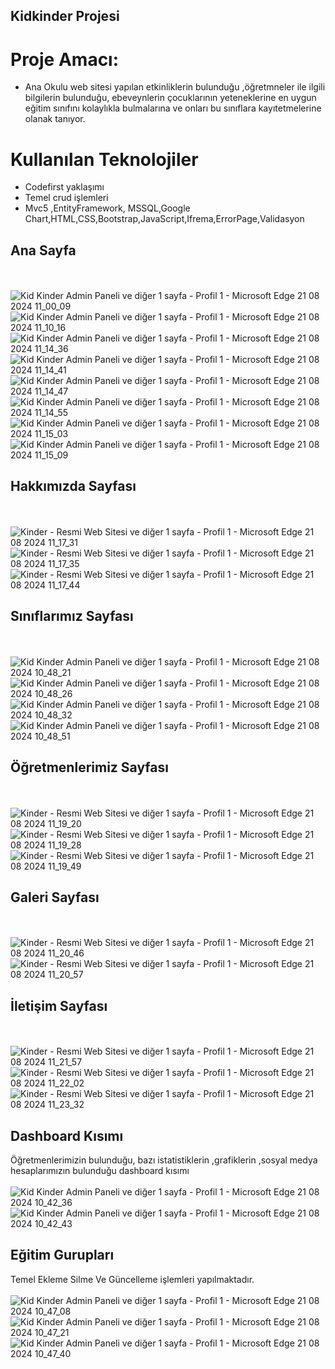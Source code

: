 ## Kidkinder Projesi
# Proje Amacı:
* Ana Okulu web sitesi yapılan etkinliklerin bulunduğu ,öğretmneler ile ilgili bilgilerin bulunduğu, ebeveynlerin çocuklarının yeteneklerine en uygun eğitim sınıfını kolaylıkla bulmalarına ve onları bu sınıflara kayıtetmelerine olanak tanıyor.
  
 # Kullanılan Teknolojiler 
 * Codefirst yaklaşımı
 * Temel crud işlemleri
 * Mvc5 ,EntityFramework, MSSQL,Google Chart,HTML,CSS,Bootstrap,JavaScript,Ifrema,ErrorPage,Validasyon

## Ana Sayfa
<br/> <br/>
![Kid Kinder Admin Paneli ve diğer 1 sayfa - Profil 1 - Microsoft​ Edge 21 08 2024 11_00_09](https://github.com/user-attachments/assets/56cc4d1b-9a4a-4d62-a219-f27cbbbb98fc)
![Kid Kinder Admin Paneli ve diğer 1 sayfa - Profil 1 - Microsoft​ Edge 21 08 2024 11_10_16](https://github.com/user-attachments/assets/436df656-0107-4165-bcb9-b5b0fdedeead)
![Kid Kinder Admin Paneli ve diğer 1 sayfa - Profil 1 - Microsoft​ Edge 21 08 2024 11_14_36](https://github.com/user-attachments/assets/d43ff3f5-3aad-4e47-9f9e-1c742930eaa6)
![Kid Kinder Admin Paneli ve diğer 1 sayfa - Profil 1 - Microsoft​ Edge 21 08 2024 11_14_41](https://github.com/user-attachments/assets/65e3d4ff-ec6c-4f48-b271-1172294f4993)
![Kid Kinder Admin Paneli ve diğer 1 sayfa - Profil 1 - Microsoft​ Edge 21 08 2024 11_14_47](https://github.com/user-attachments/assets/2f42d0fe-6d82-40a6-a46d-34b24dd96c60)
![Kid Kinder Admin Paneli ve diğer 1 sayfa - Profil 1 - Microsoft​ Edge 21 08 2024 11_14_55](https://github.com/user-attachments/assets/7927acb1-adf9-4917-82be-d17036d18ea1)
![Kid Kinder Admin Paneli ve diğer 1 sayfa - Profil 1 - Microsoft​ Edge 21 08 2024 11_15_03](https://github.com/user-attachments/assets/fe71e814-5eb1-4d5a-83c4-8417d01e7705)
![Kid Kinder Admin Paneli ve diğer 1 sayfa - Profil 1 - Microsoft​ Edge 21 08 2024 11_15_09](https://github.com/user-attachments/assets/0ac32543-7b73-43bf-96df-1ef7e92ac663)


## Hakkımızda Sayfası
<br/> <br/>
![Kinder - Resmi Web Sitesi ve diğer 1 sayfa - Profil 1 - Microsoft​ Edge 21 08 2024 11_17_31](https://github.com/user-attachments/assets/5a0bfb5e-155d-4719-a77a-6004d798c8f9)
![Kinder - Resmi Web Sitesi ve diğer 1 sayfa - Profil 1 - Microsoft​ Edge 21 08 2024 11_17_35](https://github.com/user-attachments/assets/895c1280-ea17-4816-af5a-474e2765ab8b)
![Kinder - Resmi Web Sitesi ve diğer 1 sayfa - Profil 1 - Microsoft​ Edge 21 08 2024 11_17_44](https://github.com/user-attachments/assets/8ac73340-234e-48eb-99f2-0a1149b47aad)




## Sınıflarımız Sayfası
<br/> <br/>
![Kid Kinder Admin Paneli ve diğer 1 sayfa - Profil 1 - Microsoft​ Edge 21 08 2024 10_48_21](https://github.com/user-attachments/assets/8e3402e0-6c96-48c7-8bfd-c7f9677f0bc6)
![Kid Kinder Admin Paneli ve diğer 1 sayfa - Profil 1 - Microsoft​ Edge 21 08 2024 10_48_26](https://github.com/user-attachments/assets/69c28a2a-542a-445c-94f1-0eac5704c0d2)
![Kid Kinder Admin Paneli ve diğer 1 sayfa - Profil 1 - Microsoft​ Edge 21 08 2024 10_48_32](https://github.com/user-attachments/assets/14734e0e-aee4-496d-a99b-77524643c069)
![Kid Kinder Admin Paneli ve diğer 1 sayfa - Profil 1 - Microsoft​ Edge 21 08 2024 10_48_51](https://github.com/user-attachments/assets/ceb0ad27-fe62-4fea-b636-d22e2a0dc846)

## Öğretmenlerimiz Sayfası
<br/> <br/>
![Kinder - Resmi Web Sitesi ve diğer 1 sayfa - Profil 1 - Microsoft​ Edge 21 08 2024 11_19_20](https://github.com/user-attachments/assets/bdcf4778-3700-489a-860c-27a284f9553a)
![Kinder - Resmi Web Sitesi ve diğer 1 sayfa - Profil 1 - Microsoft​ Edge 21 08 2024 11_19_28](https://github.com/user-attachments/assets/93569483-ff75-42c8-8e9e-883f0a9cb08d)
![Kinder - Resmi Web Sitesi ve diğer 1 sayfa - Profil 1 - Microsoft​ Edge 21 08 2024 11_19_49](https://github.com/user-attachments/assets/93948d4d-811e-4f39-b98d-75b17c2b568e)

## Galeri Sayfası
<br/> <br/>
![Kinder - Resmi Web Sitesi ve diğer 1 sayfa - Profil 1 - Microsoft​ Edge 21 08 2024 11_20_46](https://github.com/user-attachments/assets/f8594b5d-09f1-4d11-bc08-bd4e4a693488)
![Kinder - Resmi Web Sitesi ve diğer 1 sayfa - Profil 1 - Microsoft​ Edge 21 08 2024 11_20_57](https://github.com/user-attachments/assets/406b6aee-5433-47c5-9c1c-7082406947f8)

## İletişim Sayfası
<br/> <br/>
![Kinder - Resmi Web Sitesi ve diğer 1 sayfa - Profil 1 - Microsoft​ Edge 21 08 2024 11_21_57](https://github.com/user-attachments/assets/1723c674-d90f-43cb-bc2e-14f586190f28)
![Kinder - Resmi Web Sitesi ve diğer 1 sayfa - Profil 1 - Microsoft​ Edge 21 08 2024 11_22_02](https://github.com/user-attachments/assets/84427ed6-370b-468c-8bad-0abaaad5458b)
![Kinder - Resmi Web Sitesi ve diğer 1 sayfa - Profil 1 - Microsoft​ Edge 21 08 2024 11_23_32](https://github.com/user-attachments/assets/b0b70817-3b7d-45d1-8d0a-37257da10dcc)







## Dashboard Kısımı
Öğretmenlerimizin bulunduğu, bazı istatistiklerin ,grafiklerin ,sosyal medya hesaplarımızın bulunduğu dashboard kısımı
<br/> <br/>
![Kid Kinder Admin Paneli ve diğer 1 sayfa - Profil 1 - Microsoft​ Edge 21 08 2024 10_42_36](https://github.com/user-attachments/assets/ae28e476-a7f2-4656-b7f7-ff2dc7b66461)
![Kid Kinder Admin Paneli ve diğer 1 sayfa - Profil 1 - Microsoft​ Edge 21 08 2024 10_42_43](https://github.com/user-attachments/assets/5235c90b-d6da-46a2-a5ca-30297c7cd4b0)

## Eğitim Gurupları
Temel Ekleme Silme Ve Güncelleme işlemleri yapılmaktadır.
<br/> <br/>
![Kid Kinder Admin Paneli ve diğer 1 sayfa - Profil 1 - Microsoft​ Edge 21 08 2024 10_47_08](https://github.com/user-attachments/assets/63114df1-d456-4052-ad5a-c52baa8f749e)
![Kid Kinder Admin Paneli ve diğer 1 sayfa - Profil 1 - Microsoft​ Edge 21 08 2024 10_47_21](https://github.com/user-attachments/assets/f482e02f-7515-422c-ba0e-26f79964384d)
![Kid Kinder Admin Paneli ve diğer 1 sayfa - Profil 1 - Microsoft​ Edge 21 08 2024 10_47_40](https://github.com/user-attachments/assets/6ac6a699-f410-49e9-8f45-65b7c2cfb4ef)



   
